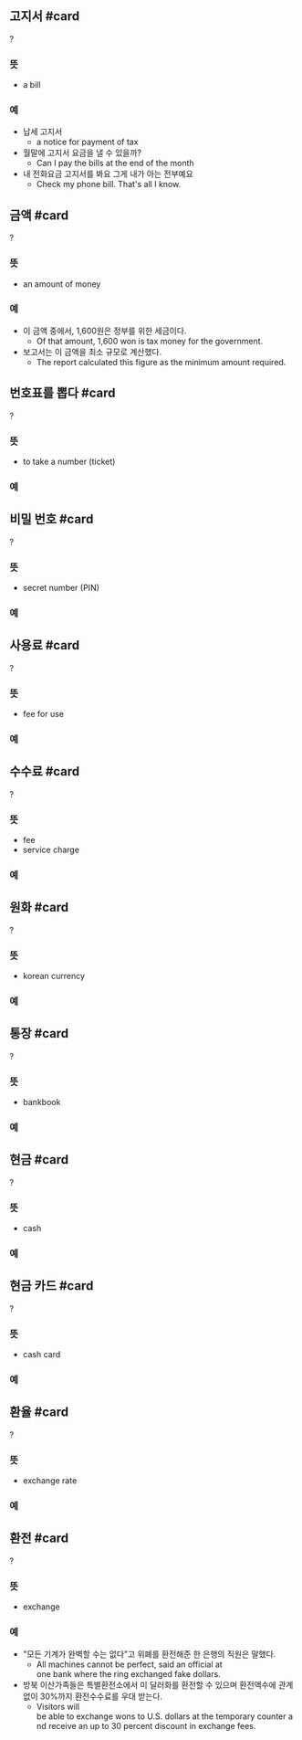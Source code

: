 ## 고지서 #card
?
### 뜻
- a bill
### 예
- 납세 고지서
	- a notice for payment of tax
- 월말에 고지서 요금을 낼 수 있을까?
	- Can I pay the bills at the end of the month
- 내 전화요금 고지서를 봐요 그게 내가 아는 전부예요
	- Check my phone bill. That's all I know.

## 금액 #card
?
### 뜻
- an amount of money
### 예
- 이 금액 중에서, 1,600원은 정부를 위한 세금이다.
	- Of that amount, 1,600 won is tax money for the government.
- 보고서는 이 금액을 최소 규모로 계산했다.
	- The report calculated this figure as the minimum amount required.

## 번호표를 뽑다 #card
?
### 뜻
- to take a number (ticket)
### 예
<!--SR:!2024-08-13,15,290-->

## 비밀 번호 #card
?
### 뜻
- secret number (PIN)
### 예


## 사용료 #card
?
### 뜻
- fee for use
### 예

## 수수료 #card
?
### 뜻
- fee
- service charge
### 예

## 원화 #card
?
### 뜻
- korean currency
### 예

## 통장 #card
?
### 뜻
- bankbook
### 예

## 현금 #card
?
### 뜻
- cash
### 예

## 현금 카드 #card
?
### 뜻
- cash card
### 예

## 환율 #card
?
### 뜻
- exchange rate
### 예

## 환전 #card
?
### 뜻
- exchange
### 예
- "모든 기계가 완벽할 수는 없다"고 위폐를 환전해준 한 은행의 직원은 말했다.
	- All machines cannot be perfect, said an official at one bank where the ring exchanged fake dollars.
- 방북 이산가족들은 특별환전소에서 미 달러화를 환전할 수 있으며 환전액수에 관계없이 30%까지 환전수수료를 우대 받는다.
	- Visitors will be able to exchange wons to U.S. dollars at the temporary counter and receive an up to 30 percent discount in exchange fees.
<!--SR:!2024-07-29,4,272-->